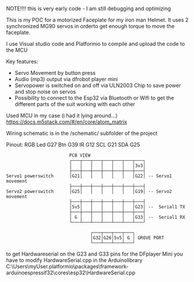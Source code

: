 NOTE!!!! this is very early code - I am still debugging and optimizing

This is my POC for a motorized Faceplate for my iron man Helmet.
It uses 2 synchronized MG90 servos in orderto get enough torque to move the faceplate.

I use Visual studio code and Platformio to compile and upload the code to the MCU

Key features:
- Servo Movement by button press
- Audio (mp3) output via dfrobot player mini
- Servopower is switched on and off via ULN2003 Chip to save power and stop noise on servos
- Possibility to connect to the Esp32 via Bluetooth or Wifi to get the different parts of the suit working with each other

Used MCU in my case (i had it lying around...)
https://docs.m5stack.com/#/en/core/atom_matrix

Wiring schematic is in the /schematic/ subfolder of the project

Pinout:
RGB Led	G27
Btn	G39
IR	G12
SCL	G21
SDA	G25

```
                        PCB VIEW
                        ┌───┬───┬───┬───┬───┬───┬───┐
                        │   │   │   │   │   │   │3v3│
                        ├───┼───┼───┼───┼───┼───┼───┤
Servo1 powerswitch      │G21│   │   │   │   │   │G22│ -- Servo1 movement
                        ├───┼───┼───┼───┼───┼───┼───┤
Servo2 powerswitch      │G25│   │   │   │   │   │G19│ -- Servo2 movement
                        ├───┼───┼───┼───┼───┼───┼───┤
                        │5v5│   │   │   │   │   │G23│ --  Serial1 TX
                        ├───┼───┼───┼───┼───┼───┼───┤
                        │ G │   │   │   │   │   │G33│ --  Serial1 RX
                        └───┴───┴───┴───┴───┴───┴───┘

                                ┌───┬───┬───┬───┐
                                │G32│G26│5v5│ G │ GROVE PORT
                                └───┴───┴───┴───┘
```
to get Hardwareserial on the G23 and G33 pins for the DFplayer Mini you have to modify HardwareSerial.cpp in the Arduinolibrary
C:\Users\myUser\.platformio\packages\framework-arduinoespressif32\cores\esp32\HardwareSerial.cpp
